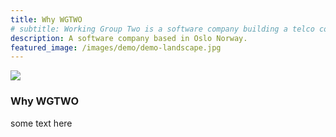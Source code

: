 ```yaml
---
title: Why WGTWO
# subtitle: Working Group Two is a software company building a telco core network..
description: A software company based in Oslo Norway.
featured_image: /images/demo/demo-landscape.jpg
---
```


![](/images/demo/demo-landscape.jpg)

### Why WGTWO

some text here

